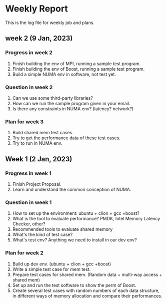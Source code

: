 # Weekly Report

This is the log file for weekly job and plans.

## week 2 (9 Jan, 2023)

### Progress in week 2

1. Finish building the env of MPI, running a sample test program.
1. Finish building the env of Boost, running a sample test program.
1. Build a simple NUMA env in software, not test yet.

### Question in week 2

1. Can we use some third-party libraries?
1. How can we run the sample program given in your email.
1. Is there any constraints in NUMA env? (latency? network?)

### Plan for week 3

1. Build shared mem test cases.
1. Try to get the performance data of these test cases.
1. Try to run in NUMA env.

## Week 1 (2 Jan, 2023)

### Progress in week 1

1. Finish Project Proposal.
2. Learn and understand the common conception of NUMA.

### Question in week 1

1. How to set up the environment: ubuntu + clion + gcc +boost?
2. What is the tool to evaluate performance? PMDK, Intel Memory Latency Checker, other?
3. Recommended tools to evaluate shared memory
4. What's the kind of test case?
5. What's test env? Anything we need to install in our dev env?

### Plan for week 2

1. Build up dev env. (ubuntu + clion + gcc +boost)
2. Write a simple test case for mem test.
3. Prepare test cases for shared mem. (Random data + multi-way access + shared mem)
4. Set up and run the test software to show the perm of Boost.
5. Create several test cases with random numbers of each data structure, in different ways of memory allocation and compare their performances.
